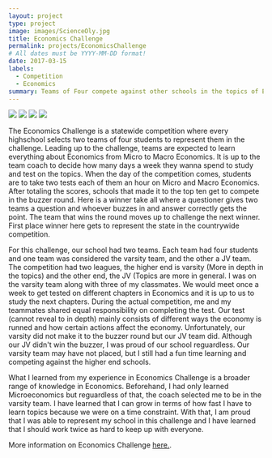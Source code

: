 ```yaml
---
layout: project
type: project
image: images/ScienceOly.jpg
title: Economics Challenge
permalink: projects/EconomicsChallenge
# All dates must be YYYY-MM-DD format!
date: 2017-03-15
labels:
  - Competition
  - Economics
summary: Teams of Four compete against other schools in the topics of Economics.
---
```


<div class="ui small rounded images">
  <img class="ui image" src="../images/micromouse-robot.png">
  <img class="ui image" src="../images/micromouse-robot-2.jpg">
  <img class="ui image" src="../images/micromouse.jpg">
  <img class="ui image" src="../images/micromouse-circuit.png">
</div>

The Economics Challenge is a statewide competition where every highschool selects two teams of four students to represent them in the challenge. Leading up to the challenge, teams are expected to learn everything about Economics from Micro to Macro Economics. It is up to the team coach to decide how many days a week they wanna spend to study and test on the topics. When the day of the competition comes, students are to take two tests each of them an hour on Micro and Macro Economics. After totaling the scores, schools that made it to the top ten get to compete in the buzzer round. Here is a winner take all where a questioner gives two teams a question and whoever buzzes in and answer correctly gets the point. The team that wins the round moves up to challenge the next winner. First place winner here gets to represent the state in the countrywide competition. 

For this challenge, our school had two teams. Each team had four students and one team was considered the varsity team, and the other a JV team. The competition had two leagues, the higher end is varsity (More in depth in the topics) and the other end, the JV (Topics are more in general. I was on the varsity team along with three of my classmates. We would meet once a week to get tested on different chapters in Economics and it is up to us to study the next chapters. During the actual competition, me and my teammates shared equal responsibility on completing the test. Our test (cannot reveal to in depth) mainly consists of different ways the economy is runned and how certain actions affect the economy. Unfortunately, our varsity did not make it to the buzzer round but our JV team did. Although our JV didn't win the buzzer, I was proud of our school reguardless. Our varsity team may have not placed, but I still had a fun time learning and competing against the higher end schools. 

What I learned from my experience in Economics Challenge is a broader range of knowledge in Economics. Beforehand, I had only learned Microeconomics but reguardless of that, the coach selected me to be in the varsity team. I have learned that I can grow in terms of how fast I have to learn topics because we were on a time constraint. With that, I am proud that I was able to represent my school in this challenge and I have learned that I should work twice as hard to keep up with everyone. 

More information on Economics Challenge [here.](https://www.hceeonline.com/economics-challenge.html).
